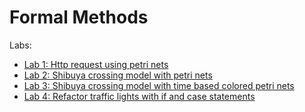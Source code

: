# Formal Methods

Labs:
  - [Lab 1: Http request using petri nets](lab1/README.md)
  - [Lab 2: Shibuya crossing model with petri nets](lab2/README.md)
  - [Lab 3: Shibuya crossing model with time based colored petri nets](lab3/README.md)
  - [Lab 4: Refactor traffic lights with if and case statements](lab4/README.md)
